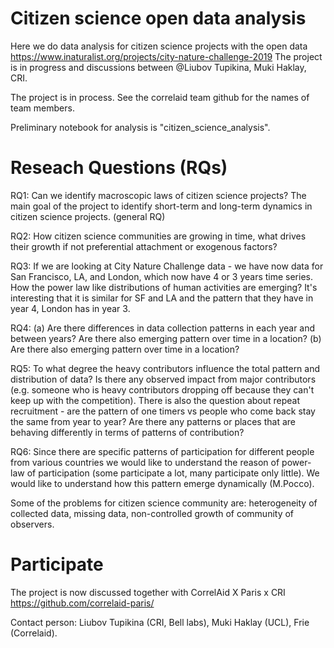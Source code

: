 # Citizen science open data analysis
Here we do data analysis for citizen science projects with the open data https://www.inaturalist.org/projects/city-nature-challenge-2019
The project is in progress and discussions between @Liubov Tupikina, Muki Haklay, CRI.

The project is in process. See the correlaid team github for the names of team members.

Preliminary notebook for analysis is "citizen_science_analysis". 

# Reseach Questions (RQs)
RQ1: Can we identify macroscopic laws of citizen science projects? The main goal of the project to identify short-term and long-term dynamics in citizen science projects.
(general RQ)

RQ2: How citizen science communities are growing in time, what drives their growth if not preferential attachment or exogenous factors?

RQ3: If we are looking at City Nature Challenge data - we have now data for San Francisco, LA, and London, which now have 4 or 3 years time series. How the power law like distributions of human activities are emerging? It's interesting that it is similar for SF and LA and the pattern that they have in year 4, London has in year 3.

RQ4: (a) Are there differences in data collection patterns in each year and between years? Are there also emerging pattern over time in a location? (b) Are there also emerging pattern over time in a location?

RQ5: To what degree the heavy contributors influence the total pattern and distribution of data? Is there any observed impact from major contributors (e.g. someone who is heavy contributors dropping off because they can't keep up with the competition). There is also the question about repeat recruitment - are the pattern of one timers vs people who come back stay the same from year to year? Are there any patterns or places that are behaving differently in terms of patterns of contribution? 

RQ6: Since there are specific patterns of participation for different people from various countries we 
would like to understand the reason of power-law of participation (some participate a lot, many participate only little).
We would like to understand how this pattern emerge dynamically (M.Pocco).


Some of the problems for citizen science community are: heterogeneity of collected data, missing data, non-controlled growth of community of observers.

# Participate 

The project is now discussed together with CorrelAid X Paris x CRI
https://github.com/correlaid-paris/ 

Contact person: Liubov Tupikina (CRI, Bell labs), Muki Haklay (UCL), Frie (Correlaid).





